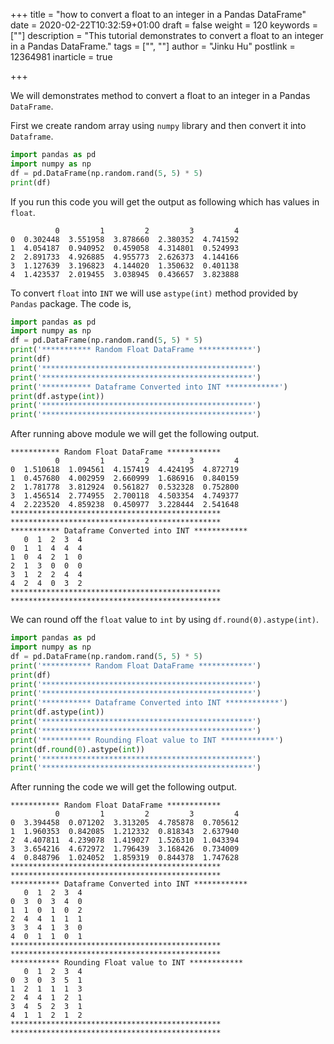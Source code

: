 +++
title = "how to convert a float to an integer in a Pandas DataFrame"
date = 2020-02-22T10:32:59+01:00
draft = false
weight = 120
keywords = [""]
description = "This tutorial demonstrates  to convert a float to an integer in a Pandas DataFrame."
tags = ["", ""]
author = "Jinku Hu"
postlink = 12364981
inarticle = true

+++

We will  demonstrates method   to convert a float to an integer in a Pandas `DataFrame`.

First we create random array using `numpy` library and then convert it into `Dataframe`.

```python
import pandas as pd
import numpy as np
df = pd.DataFrame(np.random.rand(5, 5) * 5)
print(df)
```
If you run this code you will get the output as following which has values in `float`.

```
          0         1         2         3         4
0  0.302448  3.551958  3.878660  2.380352  4.741592
1  4.054187  0.940952  0.459058  4.314801  0.524993
2  2.891733  4.926885  4.955773  2.626373  4.144166
3  1.127639  3.196823  4.144020  1.350632  0.401138
4  1.423537  2.019455  3.038945  0.436657  3.823888
```

To convert `float` into `INT` we will use `astype(int)` method provided by `Pandas` package. The code is,

```python
import pandas as pd
import numpy as np
df = pd.DataFrame(np.random.rand(5, 5) * 5)
print('*********** Random Float DataFrame ************')
print(df)
print('***********************************************')
print('***********************************************')
print('*********** Dataframe Converted into INT ************')
print(df.astype(int))
print('***********************************************')
print('***********************************************')
```

 After running above module we will get the following output.

```
*********** Random Float DataFrame ************
          0         1         2         3         4
0  1.510618  1.094561  4.157419  4.424195  4.872719
1  0.457680  4.002959  2.660999  1.686916  0.840159
2  1.781778  3.812924  0.561827  0.532328  0.752800
3  1.456514  2.774955  2.700118  4.503354  4.749377
4  2.223520  4.859238  0.450977  3.228444  2.541648
***********************************************
***********************************************
*********** Dataframe Converted into INT ************
   0  1  2  3  4
0  1  1  4  4  4
1  0  4  2  1  0
2  1  3  0  0  0
3  1  2  2  4  4
4  2  4  0  3  2
***********************************************
***********************************************
```

We can round off the `float` value to `int` by using  `df.round(0).astype(int)`.

```python
import pandas as pd
import numpy as np
df = pd.DataFrame(np.random.rand(5, 5) * 5)
print('*********** Random Float DataFrame ************')
print(df)
print('***********************************************')
print('***********************************************')
print('*********** Dataframe Converted into INT ************')
print(df.astype(int))
print('***********************************************')
print('***********************************************')
print('*********** Rounding Float value to INT ************')
print(df.round(0).astype(int))
print('***********************************************')
print('***********************************************')

```

After running the code we will get the following output. 

```
*********** Random Float DataFrame ************
          0         1         2         3         4
0  3.394458  0.071202  3.313205  4.785878  0.705612
1  1.960353  0.842085  1.212332  0.818343  2.637940
2  4.407811  4.239078  1.419027  1.526310  1.043394
3  3.654216  4.672972  1.796439  3.168426  0.734009
4  0.848796  1.024052  1.859319  0.844378  1.747628
***********************************************
***********************************************
*********** Dataframe Converted into INT ************
   0  1  2  3  4
0  3  0  3  4  0
1  1  0  1  0  2
2  4  4  1  1  1
3  3  4  1  3  0
4  0  1  1  0  1
***********************************************
***********************************************
*********** Rounding Float value to INT ************
   0  1  2  3  4
0  3  0  3  5  1
1  2  1  1  1  3
2  4  4  1  2  1
3  4  5  2  3  1
4  1  1  2  1  2
***********************************************
***********************************************
```
